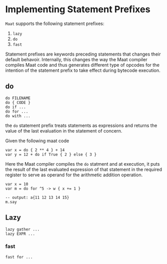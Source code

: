 # Implementing Statement Prefixes

`Maat` supports the following statement prefixes:

1. `lazy`
3. `do`
4. `fast`

Statement prefixes are keywords preceding statements that changes their default behavoir. Internally, this
changes the way the Maat compiler compiles Maat code and thus generates different type of opcodes for
the intention of the statement prefix to take effect during bytecode execution.

## do

```
do FILENAME
do { CODE }
do if ...
do for ...
do with ...
```

the `do` statement prefix treats statements as expressions and returns the value of the last evaluation in the
statement of concern.

Given the following maat code

```
var x = do { 2 ** 4 } + 14
var y = 12 + do if True { 2 } else { 3 }
```

Here the Maat compiler compiles the `do` statment and at execution, it puts the result of the last evaluated
expression of that statement in the required register to serve as operand for the arithmetic addition operation.

```
var x = 10
var m = do for ^5 -> w { x += 1 }

-- output: a{11 12 13 14 15}
m.say
```

## Lazy

```
lazy gather ...
lazy EXPR ...
```




### fast

```
fast for ...
```


